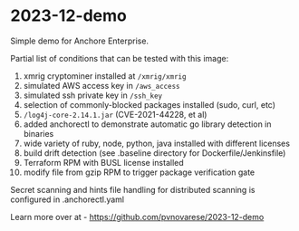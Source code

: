 # 2023-12-demo

Simple demo for Anchore Enterprise.

Partial list of conditions that can be tested with this image:

1. xmrig cryptominer installed at `/xmrig/xmrig`
2. simulated AWS access key in `/aws_access`
3. simulated ssh private key in `/ssh_key`
4. selection of commonly-blocked packages installed (sudo, curl, etc)
5. `/log4j-core-2.14.1.jar` (CVE-2021-44228, et al)
6. added anchorectl to demonstrate automatic go library detection in binaries
7. wide variety of ruby, node, python, java installed with different licenses
8. build drift detection (see .baseline directory for Dockerfile/Jenkinsfile)
9. Terraform RPM with BUSL license installed
10. modify file from gzip RPM to trigger package verification gate

Secret scanning and hints file handling for distributed scanning is configured in .anchorectl.yaml

Learn more over at - https://github.com/pvnovarese/2023-12-demo